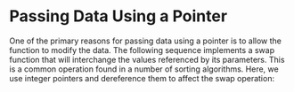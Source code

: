 # Passing Data Using a Pointer

One of the primary reasons for passing data using a pointer is to allow the function to
modify the data. The following sequence implements a swap function that will interchange
the values referenced by its parameters. This is a common operation found in
a number of sorting algorithms. Here, we use integer pointers and dereference them to
affect the swap operation:


